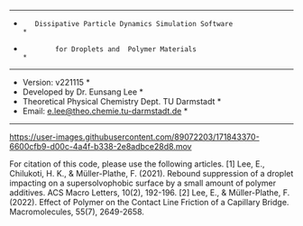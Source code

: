 ***************************************************************************
*        Dissipative Particle Dynamics Simulation Software                * 
*             for Droplets and  Polymer Materials                         * 
***************************************************************************
* Version: v221115                                                        *
* Developed by Dr. Eunsang Lee                                            *
* Theoretical Physical Chemistry Dept. TU Darmstadt                       *
* Email: e.lee@theo.chemie.tu-darmstadt.de                                *
***************************************************************************



https://user-images.githubusercontent.com/89072203/171843370-6600cfb9-d00c-4a4f-b338-2e8adbce28d8.mov

For citation of this code, please use the following articles.
[1] Lee, E., Chilukoti, H. K., & Müller-Plathe, F. (2021). Rebound suppression of a droplet impacting on a supersolvophobic surface by a small amount of polymer additives. ACS Macro Letters, 10(2), 192-196.
[2] Lee, E., & Müller-Plathe, F. (2022). Effect of Polymer on the Contact Line Friction of a Capillary Bridge. Macromolecules, 55(7), 2649-2658.
